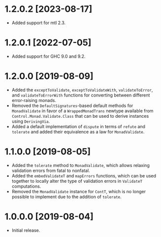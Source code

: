 # 1.2.0.2 [2023-08-17]

- Added support for mtl 2.3.

# 1.2.0.1 [2022-07-05]

- Added support for GHC 9.0 and 9.2.

# 1.2.0.0 [2019-08-09]

- Added the `exceptToValidate`, `exceptToValidateWith`, `validateToError`, and `validateToErrorWith` functions for converting between different error-raising monads.
- Removed the `DefaultSignatures`-based default methods for `MonadValidate` in favor of a `WrappedMonadTrans` newtype available from `Control.Monad.Validate.Class` that can be used to derive instances using `DerivingVia`.
- Added a default implementation of `dispute` in terms of `refute` and `tolerate` and added their equivalence as a law for `MonadValidate`.

# 1.1.0.0 [2019-08-05]

- Added the `tolerate` method to `MonadValidate`, which allows relaxing validation errors from fatal to nonfatal.
- Added the `embedValidateT` and `mapErrors` functions, which can be used together to locally alter the type of validation errors in `ValidateT` computations.
- Removed the `MonadValidate` instance for `ContT`, which is no longer possible to implement due to the addition of `tolerate`.

# 1.0.0.0 [2019-08-04]

- Initial release.
